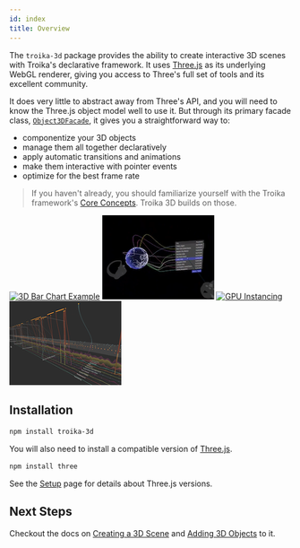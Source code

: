 ```yaml
---
id: index
title: Overview
---
```


The `troika-3d` package provides the ability to create interactive 3D scenes with Troika's declarative framework. It uses [Three.js](https://threejs.org) as its underlying WebGL renderer, giving you access to Three's full set of tools and its excellent community.

It does very little to abstract away from Three's API, and you will need to know the Three.js object model well to use it. But through its primary facade class, [`Object3DFacade`](./objects.md#object3dfacade), it gives you a straightforward way to:

- componentize your 3D objects
- manage them all together declaratively
- apply automatic transitions and animations
- make them interactive with pointer events
- optimize for the best frame rate

> If you haven't already, you should familiarize yourself with the Troika framework's [Core Concepts](../troika-core/facades.md). Troika 3D builds on those.

[![3D Bar Chart Example](../images/city-thumbnail.png)](https://troika-examples.netlify.com/#citygrid)
[![Layered Timeline](../images/globe-connections-thumbnail.png)](https://troika-examples.netlify.app/#globeConnections)
[![GPU Instancing](../images/instancing-thumbnail.png)](https://troika-examples.netlify.com/#instanceable)
[![Layered Timeline](../images/layered-timeline-thumbnail.png)](https://twitter.com/lojjic/status/1357102689210019844)


## Installation

```sh
npm install troika-3d
```

You will also need to install a compatible version of [Three.js](https://threejs.org).

```sh
npm install three
```

See the [Setup](../getting-started/setup.md#threejs) page for details about Three.js versions.

## Next Steps

Checkout the docs on [Creating a 3D Scene](./scenes.md) and [Adding 3D Objects](./objects.md) to it.
